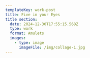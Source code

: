 ```yaml
---
templateKey: work-post
title: Five in your Eyes
title section:
  date: 2024-12-30T17:55:15.568Z
  type: work
  format: Amulets
  images:
    - type: image
      imageFile: /img/collage-1.jpg
---
```

